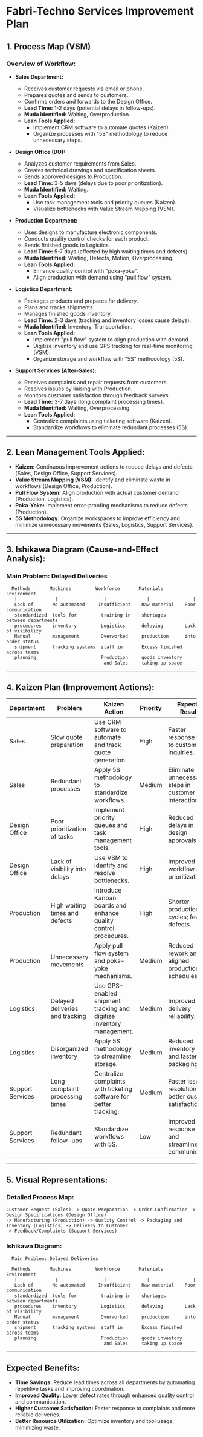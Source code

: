 # Fabri-Techno Services Improvement Plan

## 1. Process Map (VSM)

### Overview of Workflow:
- **Sales Department:**
  - Receives customer requests via email or phone.
  - Prepares quotes and sends to customers.
  - Confirms orders and forwards to the Design Office.
  - **Lead Time:** 1-2 days (potential delays in follow-ups).
  - **Muda Identified:** Waiting, Overproduction.
  - **Lean Tools Applied:**
    - Implement CRM software to automate quotes (Kaizen).
    - Organize processes with "5S" methodology to reduce unnecessary steps.

- **Design Office (DO):**
  - Analyzes customer requirements from Sales.
  - Creates technical drawings and specification sheets.
  - Sends approved designs to Production.
  - **Lead Time:** 3-5 days (delays due to poor prioritization).
  - **Muda Identified:** Waiting.
  - **Lean Tools Applied:**
    - Use task management tools and priority queues (Kaizen).
    - Visualize bottlenecks with Value Stream Mapping (VSM).

- **Production Department:**
  - Uses designs to manufacture electronic components.
  - Conducts quality control checks for each product.
  - Sends finished goods to Logistics.
  - **Lead Time:** 5-7 days (affected by high waiting times and defects).
  - **Muda Identified:** Waiting, Defects, Motion, Overprocessing.
  - **Lean Tools Applied:**
    - Enhance quality control with "poka-yoke".
    - Align production with demand using "pull flow" system.

- **Logistics Department:**
  - Packages products and prepares for delivery.
  - Plans and tracks shipments.
  - Manages finished goods inventory.
  - **Lead Time:** 2-3 days (tracking and inventory losses cause delays).
  - **Muda Identified:** Inventory, Transportation.
  - **Lean Tools Applied:**
    - Implement "pull flow" system to align production with demand.
    - Digitize inventory and use GPS tracking for real-time monitoring (VSM).
    - Organize storage and workflow with "5S" methodology (5S). 

- **Support Services (After-Sales):**
  - Receives complaints and repair requests from customers.
  - Resolves issues by liaising with Production.
  - Monitors customer satisfaction through feedback surveys.
  - **Lead Time:** 3-7 days (long complaint processing times).
  - **Muda Identified:** Waiting, Overprocessing.
  - **Lean Tools Applied:**
    - Centralize complaints using ticketing software (Kaizen).
    - Standardize workflows to eliminate redundant processes (5S).

---

## 2. Lean Management Tools Applied:

- **Kaizen:** Continuous improvement actions to reduce delays and defects (Sales, Design Office, Support Services).
- **Value Stream Mapping (VSM):** Identify and eliminate waste in workflows (Design Office, Production).
- **Pull Flow System:** Align production with actual customer demand (Production, Logistics).
- **Poka-Yoke:** Implement error-proofing mechanisms to reduce defects (Production).
- **5S Methodology:** Organize workspaces to improve efficiency and minimize unnecessary movements (Sales, Logistics, Support Services).

---

## 3. Ishikawa Diagram (Cause-and-Effect Analysis):

### Main Problem: Delayed Deliveries

```plaintext
  Methods       Machines         Workforce       Materials       Environment
   |              |                 |               |                |
   Lack of       No automated     Insufficient    Raw material    Poor communication
   standardized  tools for         training in    shortages       between departments
   procedures    inventory         Logistics      delaying        Lack of visibility
   Manual        management        Overworked     production      into order status
   shipment      tracking systems  staff in       Excess finished across teams
   planning                        Production     goods inventory
                                    and Sales     taking up space
```

---

## 4. Kaizen Plan (Improvement Actions):

| **Department**    | **Problem**                     | **Kaizen Action**                                               | **Priority** | **Expected Results**                                          |
|--------------------|---------------------------------|-----------------------------------------------------------------|--------------|--------------------------------------------------------------|
| Sales             | Slow quote preparation          | Use CRM software to automate and track quote generation.        | High         | Faster response time to customer inquiries.                  |
| Sales             | Redundant processes             | Apply 5S methodology to standardize workflows.                  | Medium       | Eliminate unnecessary steps in customer interactions.         |
| Design Office     | Poor prioritization of tasks    | Implement priority queues and task management tools.            | High         | Reduced delays in design approvals.                          |
| Design Office     | Lack of visibility into delays  | Use VSM to identify and resolve bottlenecks.                    | High         | Improved workflow and prioritization.                        |
| Production        | High waiting times and defects  | Introduce Kanban boards and enhance quality control procedures. | High         | Shorter production cycles; fewer defects.                    |
| Production        | Unnecessary movements           | Apply pull flow system and poka-yoke mechanisms.                | Medium       | Reduced rework and aligned production schedules.             |
| Logistics         | Delayed deliveries and tracking | Use GPS-enabled shipment tracking and digitize inventory management. | Medium      | Improved delivery reliability.                               |
| Logistics         | Disorganized inventory          | Apply 5S methodology to streamline storage.                     | Medium       | Reduced inventory loss and faster packaging.                 |
| Support Services  | Long complaint processing times | Centralize complaints with ticketing software for better tracking. | Medium      | Faster issue resolution and better customer satisfaction.    |
| Support Services  | Redundant follow-ups            | Standardize workflows with 5S.                                  | Low          | Improved response times and streamlined communication.        |

---

## 5. Visual Representations:

### Detailed Process Map:

```plaintext
Customer Request (Sales) -> Quote Preparation -> Order Confirmation -> Design Specifications (Design Office)
-> Manufacturing (Production) -> Quality Control -> Packaging and Inventory (Logistics) -> Delivery to Customer
-> Feedback/Complaints (Support Services)
```

### Ishikawa Diagram:

```plaintext
  Main Problem: Delayed Deliveries

  Methods       Machines         Workforce       Materials       Environment
   |              |                 |               |                |
   Lack of       No automated     Insufficient    Raw material    Poor communication
   standardized  tools for         training in    shortages       between departments
   procedures    inventory         Logistics      delaying        Lack of visibility
   Manual        management        Overworked     production      into order status
   shipment      tracking systems  staff in       Excess finished across teams
   planning                        Production     goods inventory
                                    and Sales     taking up space
```

---

## Expected Benefits:

- **Time Savings:** Reduce lead times across all departments by automating repetitive tasks and improving coordination.
- **Improved Quality:** Lower defect rates through enhanced quality control and communication.
- **Higher Customer Satisfaction:** Faster response to complaints and more reliable deliveries.
- **Better Resource Utilization:** Optimize inventory and tool usage, minimizing waste.
